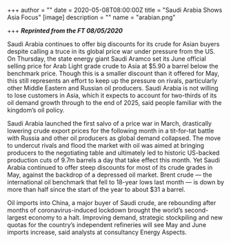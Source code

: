 +++
author = ""
date = 2020-05-08T08:00:00Z
title = "Saudi Arabia Shows Asia Focus"
[image]
description = ""
name = "arabian.png"

+++
**_Reprinted from the FT 08/05/2020_**

Saudi Arabia continues to offer big discounts for its crude for Asian buyers despite calling a truce in its global price war under pressure from the US. On Thursday, the state energy giant Saudi Aramco set its June official selling price for Arab Light grade crude to Asia at $5.90 a barrel below the benchmark price. Though this is a smaller discount than it offered for May, this still represents an effort to keep up the pressure on rivals, particularly other Middle Eastern and Russian oil producers. Saudi Arabia is not willing to lose customers in Asia, which it expects to account for two-thirds of its oil demand growth through to the end of 2025, said people familiar with the kingdom’s oil policy.

Saudi Arabia launched the first salvo of a price war in March, drastically lowering crude export prices for the following month in a tit-for-tat battle with Russia and other oil producers as global demand collapsed. The move to undercut rivals and flood the market with oil was aimed at bringing producers to the negotiating table and ultimately led to historic US-backed production cuts of 9.7m barrels a day that take effect this month. Yet Saudi Arabia continued to offer steep discounts for most of its crude grades in May, against the backdrop of a depressed oil market. Brent crude — the international oil benchmark that fell to 18-year lows last month — is down by more than half since the start of the year to about $31 a barrel.

Oil imports into China, a major buyer of Saudi crude, are rebounding after months of coronavirus-induced lockdown brought the world’s second-largest economy to a halt. Improving demand, strategic stockpiling and new quotas for the country’s independent refineries will see May and June imports increase, said analysts at consultancy Energy Aspects.